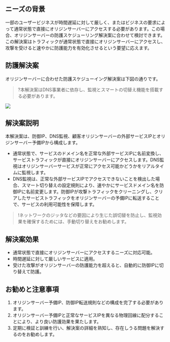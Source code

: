 [//]: # (chinagitpath:XXXXX)

## ニーズの背景
一部のユーザービジネスが時間遅延に対して厳しく、またはビジネスの要求によって通常状態で直接にオリジンサーバーにアクセスする必要があります。この場合、オリジンサーバーの防護スケジューリング解決案に合わせて検討できます。
この解決案はトラフィックが通常状態で直接にオリジンサーバーにアクセスし、攻撃を受けると速やかに防護能力を有効化させるという要望に応えます。

## 防護解決案
オリジンサーバーに合わせた防護スケジューイング解決案は下図の通りです。
>?本解決案はDNS事業者に依存し、監視とスマートの切替え機能を搭載する必要があります。

 ![](https://main.qcloudimg.com/raw/302376f5b0a0a2c11391cffaa16cab65.png)

## 解決案説明
本解決案は、防御IP、DNS監視、顧客オリジンサーバーの外部サービスIPとオリジンサーバー予備IPから構成します。
- 通常状態で、サービスのドメイン名を正常な外部サービスIPに名前変換し、サービストラフィックが直接にオリジンサーバーにアクセスします。DNS監視はオリジンサーバーサービスが正常にアクセス可能かどうかをリアルタイムに監視します。
- DNS監視は、正常な外部サービスIPでアクセスできないことを検出した場合、スマート切り替えの設定規則により、速やかにサービスドメイン名を防御IPに名前変更します。防御IPが攻撃トラフィックをクリーニングし、クリアしたサービストラフィックをオリジンサーバーの予備IPに転送することで、サービスの利用可能性を保障します。
>!ネットワークのジッタなどの要因により生じた誤切替を防止し、監視効果を確保するためには、手動切り替えをお勧めします。


## 解決案効果
- 通常状態で直接にオリジンサーバーにアクセスするニーズに対応可能。
- 時間遅延に対して厳しいサービスに適用。
- 受けた攻撃がオリジンサーバーの防護能力を超えると、自動的に防御IPに切り替えて防護。

## お勧めと注意事項
1. オリジンサーバー予備IP、防御IP転送規則などの構成を完了する必要があります。
2. オリジンサーバー予備IPと正常なサービスIPを異なる物理回線に配分することにより、より良い防護効果を果たします。
3. 定期に検証と訓練を行い、解決案の詳細を熟知し、存在しうる問題を解決するのをお勧めします。


